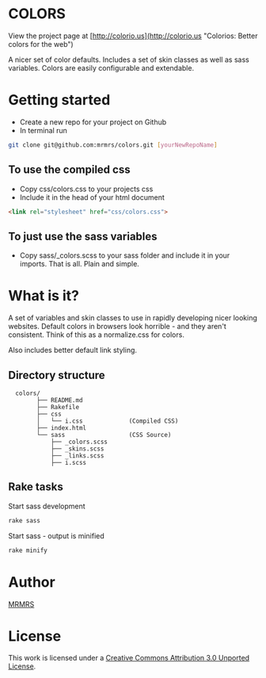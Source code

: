 # COLORS

View the project page at [http://colorio.us](http://colorio.us "Colorios: Better colors for the web")

A nicer set of color defaults. Includes a set of skin classes as well as sass variables. Colors are easily
configurable and extendable. 

# Getting started

* Create a new repo for your project on Github
* In terminal run 
```bash
git clone git@github.com:mrmrs/colors.git [yourNewRepoName]
```

## To use the compiled css
* Copy css/colors.css to your projects css
* Include it in the head of your html document
```html
<link rel="stylesheet" href="css/colors.css">
```

## To just use the sass variables
* Copy sass/_colors.scss to your sass folder and include it in your imports. That is all. Plain and simple. 

# What is it?

A set of variables and skin classes to use in rapidly developing nicer looking websites. Default colors in browsers look horrible - and they aren't consistent. 
Think of this as a normalize.css for colors.

Also includes better default link styling.

## Directory structure
```
  colors/
        ├── README.md
        ├── Rakefile
        ├── css
        │   └── i.css             (Compiled CSS)
        ├── index.html 
        └── sass                  (CSS Source)
            ├── _colors.scss
            ├── _skins.scss
            ├── _links.scss
            ├── i.scss
```

## Rake tasks

Start sass development
```bash
rake sass
```

Start sass - output is minified
```bash
rake minify
```

# Author
[MRMRS](http://mrmrs.cc "Adam Morse - Designer Developer")

# License
This work is licensed under a [Creative Commons Attribution 3.0 Unported
License](http://creativecommons.org/licenses/by/3.0/ "Creative Commons
License").
